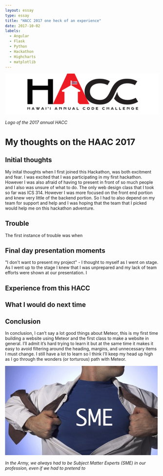 ```yaml
---
layout: essay
type: essay
title: "HACC 2017 one heck of an experience"
date: 2017-10-02
labels:
  - Angular
  - Flask
  - Python
  - Hackathon
  - Highcharts
  - matplotlib
---
```


<img class="ui image" src="../images/HACC.JPG">

*Logo of the 2017 annual HACC*

# My thoughts on the HAAC 2017

## Initial thoughts

My inital thoughts when I first joined this Hackathon, was both excitment and fear. I was excited that I was participating in my first hackathon. However I was also afraid of having to present in front of so much people and I also was unsure of what to do. The only web design class that I took so far was ICS 314. However I was more focused on the front end portion and knew very little of the backend portion. So I had to also depend on my team for support and help and I was hoping that the team that I picked would help me on this hackathon adventure.

## Trouble

The first instance of trouble was when 

## Final day presentation moments

"I don't want to present my project" - I thought to myself as I went on stage. As I went up to the stage I knew that I was unprepared and my lack of team efforts were shown at our presentation. I 

## Experience from this HACC

## What I would do next time

## Conclusion

In conclusion, I can’t say a lot good things about Meteor, this is my first time building a website using Meteor and the first class to make a website in general. I’ll admit it’s hard trying to learn it but at the same time it makes it easy to avoid filtering around the heading, margins, and unnecessary items I must change. I still have a lot to learn so I think I’ll keep my head up high as I go through the wonders (or torturous) path with Meteor. 

<img class="ui image" src="../images/SME.JPG">

*In the Army, we always had to be Subject Matter Experts (SME) in our profession, even if we had to pretend to*
